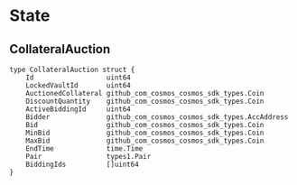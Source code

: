 # State

## CollateralAuction

    type CollateralAuction struct {
	    Id                  uint64                                        
	    LockedVaultId       uint64                                       
	    AuctionedCollateral github_com_cosmos_cosmos_sdk_types.Coin       
	    DiscountQuantity    github_com_cosmos_cosmos_sdk_types.Coin       
	    ActiveBiddingId     uint64                                        
	    Bidder              github_com_cosmos_cosmos_sdk_types.AccAddress 
	    Bid                 github_com_cosmos_cosmos_sdk_types.Coin       
	    MinBid              github_com_cosmos_cosmos_sdk_types.Coin      
	    MaxBid              github_com_cosmos_cosmos_sdk_types.Coin      
	    EndTime             time.Time                                   
	    Pair                types1.Pair                                   
	    BiddingIds          []uint64                                   
    }